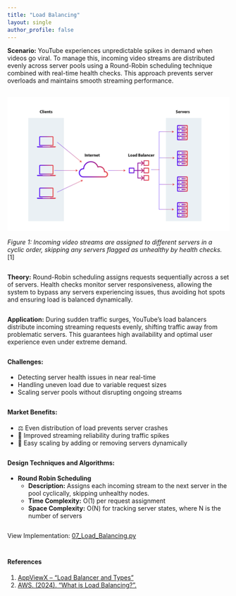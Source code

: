 ```yaml
---
title: "Load Balancing"
layout: single
author_profile: false
---
```


<div class="justified" style="margin-bottom: 2em;">
  <strong>Scenario:</strong> YouTube experiences unpredictable spikes in demand when videos go viral. To manage this, incoming video streams are distributed evenly across server pools using a Round-Robin scheduling technique combined with real-time health checks. This approach prevents server overloads and maintains smooth streaming performance.
</div>

![Load Balancer Distribution](/assets/images/07.png)

<div class="justified" style="margin-bottom: 2em;">
  <em>Figure 1: Incoming video streams are assigned to different servers in a cyclic order, skipping any servers flagged as unhealthy by health checks.</em> [1]
</div>

<div class="justified" style="margin-bottom: 2em;">
  <strong>Theory:</strong> Round-Robin scheduling assigns requests sequentially across a set of servers. Health checks monitor server responsiveness, allowing the system to bypass any servers experiencing issues, thus avoiding hot spots and ensuring load is balanced dynamically.
</div>

<div class="justified" style="margin-bottom: 2em;">
  <strong>Application:</strong> During sudden traffic surges, YouTube’s load balancers distribute incoming streaming requests evenly, shifting traffic away from problematic servers. This guarantees high availability and optimal user experience even under extreme demand.
</div>

<h4 style="margin-top: 2em;">Challenges:</h4>
<ul style="margin-bottom: 2em;">
  <li>Detecting server health issues in near real-time</li>
  <li>Handling uneven load due to variable request sizes</li>
  <li>Scaling server pools without disrupting ongoing streams</li>
</ul>

<h4 style="margin-top: 2em;">Market Benefits:</h4>
<ul style="margin-bottom: 2em;">
  <li>⚖️ Even distribution of load prevents server crashes</li>
  <li>🚀 Improved streaming reliability during traffic spikes</li>
  <li>🔄 Easy scaling by adding or removing servers dynamically</li>
</ul>

<h4 style="margin-top: 2em;">Design Techniques and Algorithms:</h4>
<ul style="margin-bottom: 2em;">
  <li><strong>Round Robin Scheduling</strong><br>
    <ul>
      <li><strong>Description:</strong> Assigns each incoming stream to the next server in the pool cyclically, skipping unhealthy nodes.</li>
      <li><strong>Time Complexity:</strong> O(1) per request assignment</li>
      <li><strong>Space Complexity:</strong> O(N) for tracking server states, where N is the number of servers</li>
    </ul>
  </li>
</ul>

<p style="margin-top: 2em;">View Implementation: <a href="https://github.com/AdityaKhatawkar/aditya_aps_portfolio.github.io/blob/main/codes/07_Load_Balancing.py" target="_blank">07_Load_Balancing.py</a></p>

<h4 style="margin-top: 3em;">References</h4>
<ol style="margin-bottom: 3em;">
  <li>
    <a href="Load Balancer and Types" target="_blank">
      AppViewX – “Load Balancer and Types”
    </a>
  </li>
  <li>
    <a href=" https://aws.amazon.com/what-is/load-balancing/" target="_blank">
      AWS. (2024). “What is Load Balancing?”.
    </a>
  </li>
</ol>
